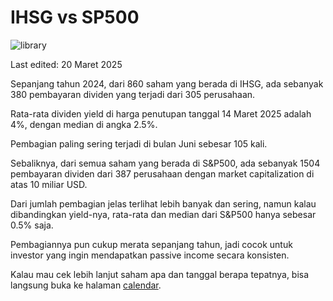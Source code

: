# IHSG vs SP500

![library](app/static/comparison_banner.png)

Last edited: 20 Maret 2025

Sepanjang tahun 2024, dari 860 saham yang berada di IHSG, ada sebanyak 380 pembayaran dividen yang terjadi dari 305 perusahaan.

Rata-rata dividen yield di harga penutupan tanggal 14 Maret 2025 adalah 4%, dengan median di angka 2.5%.

Pembagian paling sering terjadi di bulan Juni sebesar 105 kali.

Sebaliknya, dari semua saham yang berada di S&P500, ada sebanyak 1504 pembayaran dividen dari 387 perusahaan dengan market capitalization di atas 10 miliar USD.

Dari jumlah pembagian jelas terlihat lebih banyak dan sering, namun kalau dibandingkan yield-nya, rata-rata dan median dari S&P500 hanya sebesar 0.5% saja.

Pembagiannya pun cukup merata sepanjang tahun, jadi cocok untuk investor yang ingin mendapatkan passive income secara konsisten.

Kalau mau cek lebih lanjut saham apa dan tanggal berapa tepatnya, bisa langsung buka ke halaman [calendar](/calendar).
